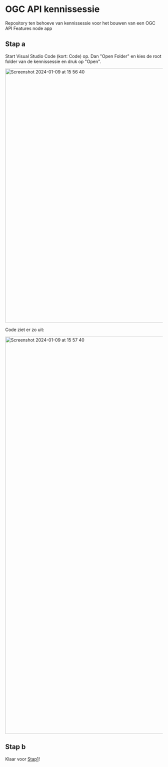 # OGC API kennissessie
Repository ten behoeve van kennissessie voor het bouwen van een OGC API Features node app

## Stap a
Start Visual Studio Code (kort: Code) op. Dan "Open Folder" en kies de root folder van de kennissessie en druk op "Open".

<img width="813" alt="Screenshot 2024-01-09 at 15 56 40" src="https://github.com/Geonovum/ogc-api-kennissessie/assets/4082369/9e24c8bd-6af6-404f-a53a-c2ff0e475fb6">


Code ziet er zo uit:

<img width="1271" alt="Screenshot 2024-01-09 at 15 57 40" src="https://github.com/Geonovum/ogc-api-kennissessie/assets/4082369/d73cdf2b-1d14-445b-989d-e289f4f01f9b">

## Stap b

Klaar voor [Stap1](https://github.com/Geonovum/ogc-api-kennissessie/tree/main/step1)!
